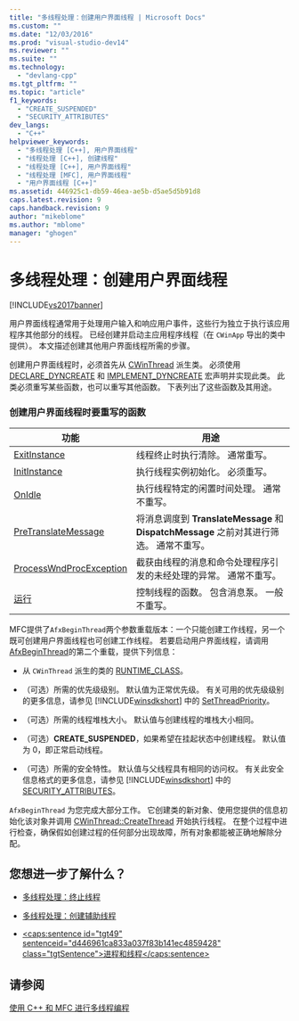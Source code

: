 ```yaml
---
title: "多线程处理：创建用户界面线程 | Microsoft Docs"
ms.custom: ""
ms.date: "12/03/2016"
ms.prod: "visual-studio-dev14"
ms.reviewer: ""
ms.suite: ""
ms.technology: 
  - "devlang-cpp"
ms.tgt_pltfrm: ""
ms.topic: "article"
f1_keywords: 
  - "CREATE_SUSPENDED"
  - "SECURITY_ATTRIBUTES"
dev_langs: 
  - "C++"
helpviewer_keywords: 
  - "多线程处理 [C++], 用户界面线程"
  - "线程处理 [C++], 创建线程"
  - "线程处理 [C++], 用户界面线程"
  - "线程处理 [MFC], 用户界面线程"
  - "用户界面线程 [C++]"
ms.assetid: 446925c1-db59-46ea-ae5b-d5ae5d5b91d8
caps.latest.revision: 9
caps.handback.revision: 9
author: "mikeblome"
ms.author: "mblome"
manager: "ghogen"
---
```

# 多线程处理：创建用户界面线程
[!INCLUDE[vs2017banner](../assembler/inline/includes/vs2017banner.md)]

用户界面线程通常用于处理用户输入和响应用户事件，这些行为独立于执行该应用程序其他部分的线程。  已经创建并启动主应用程序线程（在 `CWinApp` 导出的类中提供）。  本文描述创建其他用户界面线程所需的步骤。  
  
 创建用户界面线程时，必须首先从 [CWinThread](../mfc/reference/cwinthread-class.md) 派生类。  必须使用 [DECLARE\_DYNCREATE](../Topic/DECLARE_DYNCREATE.md) 和 [IMPLEMENT\_DYNCREATE](../Topic/IMPLEMENT_DYNCREATE.md) 宏声明并实现此类。  此类必须重写某些函数，也可以重写其他函数。  下表列出了这些函数及其用途。  
  
### 创建用户界面线程时要重写的函数  
  
|功能|用途|  
|--------|--------|  
|[ExitInstance](../Topic/CWinThread::ExitInstance.md)|线程终止时执行清除。  通常重写。|  
|[InitInstance](../Topic/CWinThread::InitInstance.md)|执行线程实例初始化。  必须重写。|  
|[OnIdle](../Topic/CWinThread::OnIdle.md)|执行线程特定的闲置时间处理。  通常不重写。|  
|[PreTranslateMessage](../Topic/CWinThread::PreTranslateMessage.md)|将消息调度到 **TranslateMessage** 和 **DispatchMessage** 之前对其进行筛选。  通常不重写。|  
|[ProcessWndProcException](../Topic/CWinThread::ProcessWndProcException.md)|截获由线程的消息和命令处理程序引发的未经处理的异常。  通常不重写。|  
|[运行](../Topic/CWinThread::Run.md)|控制线程的函数。  包含消息泵。  一般不重写。|  
  
 MFC提供了`AfxBeginThread`两个参数重载版本：一个只能创建工作线程，另一个既可创建用户界面线程也可创建工作线程。  若要启动用户界面线程，请调用[AfxBeginThread](../Topic/AfxBeginThread.md)的第二个重载，提供下列信息：  
  
-   从 `CWinThread` 派生的类的 [RUNTIME\_CLASS](../Topic/RUNTIME_CLASS.md)。  
  
-   （可选）所需的优先级级别。  默认值为正常优先级。  有关可用的优先级级别的更多信息，请参见 [!INCLUDE[winsdkshort](../atl/reference/includes/winsdkshort_md.md)] 中的 [SetThreadPriority](http://msdn.microsoft.com/library/windows/desktop/ms686277)。  
  
-   （可选）所需的线程堆栈大小。  默认值与创建线程的堆栈大小相同。  
  
-   （可选）**CREATE\_SUSPENDED**，如果希望在挂起状态中创建线程。  默认值为 0，即正常启动线程。  
  
-   （可选）所需的安全特性。  默认值与父线程具有相同的访问权。  有关此安全信息格式的更多信息，请参见 [!INCLUDE[winsdkshort](../atl/reference/includes/winsdkshort_md.md)] 中的 [SECURITY\_ATTRIBUTES](http://msdn.microsoft.com/library/windows/desktop/aa379560)。  
  
 `AfxBeginThread` 为您完成大部分工作。  它创建类的新对象、使用您提供的信息初始化该对象并调用 [CWinThread::CreateThread](../Topic/CWinThread::CreateThread.md) 开始执行线程。  在整个过程中进行检查，确保假如创建过程的任何部分出现故障，所有对象都能被正确地解除分配。  
  
## 您想进一步了解什么？  
  
-   [多线程处理：终止线程](../parallel/multithreading-terminating-threads.md)  
  
-   [多线程处理：创建辅助线程](../parallel/multithreading-creating-worker-threads.md)  
  
-   [\<caps:sentence id\="tgt49" sentenceid\="d446961ca833a037f83b141ec4859428" class\="tgtSentence"\>进程和线程\<\/caps:sentence\>](http://msdn.microsoft.com/library/windows/desktop/ms684841)  
  
## 请参阅  
 [使用 C\+\+ 和 MFC 进行多线程编程](../parallel/multithreading-with-cpp-and-mfc.md)